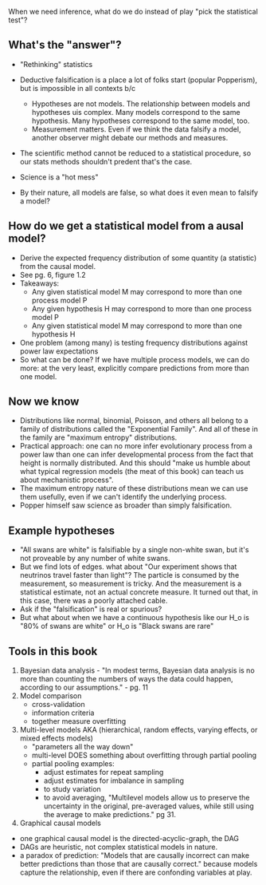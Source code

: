 When we need inference, what do we do instead of play "pick the statistical test"?

## What's the "answer"?
- "Rethinking" statistics
- Deductive falsification is a place a lot of folks start (popular Popperism), but is impossible in all contexts b/c
    - Hypotheses are not models. The relationship between models and hypotheses uis complex. Many models correspond to the same hypothesis. Many hypotheses correspond to the same model, too.
    - Measurement matters. Even if we think the data falsify a model, another observer might debate our methods and measures.

- The scientific method cannot be reduced to a statistical procedure, so our stats methods shouldn't predent that's the case.
- Science is a "hot mess"
- By their nature, all models are false, so what does it even mean to falsify a model?

## How do we get a statistical model from a ausal model?
- Derive the expected frequency distribution of some quantity (a statistic) from the causal model.
- See pg. 6, figure 1.2
- Takeaways:
    - Any given statistical model M may correspond to more than one process model P
    - Any given hypothesis H may correspond to more than one process model P
    - Any given statistical model M may correspond to more than one hypothesis H
- One problem (among many) is testing frequency distributions against power law expectations
- So what can be done? If we have multiple process models, we can do more: at the very least, explicitly compare predictions from more than one model.

## Now we know
- Distributions like normal, binomial, Poisson, and others all belong to a family of distributions called the "Exponential Family". And all of these in the family are "maximum entropy" distributions. 
- Practical approach: one can no more infer evolutionary process from a power law than one can infer developmental process from the fact that height is normally distributed. And this should "make us humble about what typical regression models (the meat of this book) can teach us about mechanistic process". 
- The maximum entropy nature of these distributions mean we can use them usefully, even if we can't identify the underlying process.
- Popper himself saw science as broader than simply falsification.

## Example hypotheses
- "All swans are white" is falsifiable by a single non-white swan, but it's not proveable by any number of white swans.
- But we find lots of edges. what about "Our experiment shows that neutrinos travel faster than light"? The particle is consumed by the measurement, so measurement is tricky. And the measurement is a statistical estimate, not an actual concrete measure. It turned out that, in this case, there was a poorly attached cable. 
- Ask if the "falsification" is real or spurious?
- But what about when we have a continuous hypothesis like our H_o is "80% of swans are white" or H_o is "Black swans are rare"

## Tools in this book
1. Bayesian data analysis - "In modest terms, Bayesian data analysis is no more than counting the numbers of ways the data could happen, according to our assumptions." - pg. 11
2. Model comparison
    - cross-validation
    - information criteria
    - together measure overfitting
3. Multi-level models AKA (hierarchical, random effects, varying effects, or mixed effects models)
    - "parameters all the way down"
    - multi-level DOES something about overfitting through partial pooling
    - partial pooling examples:
        - adjust estimates for repeat sampling
        - adjust estimates for imbalance in sampling
        - to study variation
        - to avoid averaging, "Multilevel models allow us to preserve the uncertainty in the original, pre-averaged values, while still using the average to make predictions." pg 31.
4. Graphical causal models
- one graphical causal model is the directed-acyclic-graph, the DAG
- DAGs are heuristic, not complex statistical models in nature.
- a paradox of prediction: "Models that are causally incorrect can make better predictions than those that are causally correct." because models capture the relationship, even if there are confonding variables at play.
